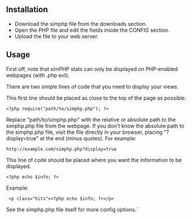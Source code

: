 ## Installation
 + Download the simphp file from the downloads section.
 + Open the PHP file and edit the fields inside the CONFIG section.
 + Upload the file to your web server.

## Usage
First off, note that simPHP stats can only be displayed on PHP-enabled webpages (with .php ext).

There are two simple lines of code that you need to display your views.

This first line should be placed as close to the top of the page as possible.

    <?php require("path/to/simphp.php"); ?>

Replace "path/to/simphp.php" with the relative or absolute path to the simphp.php file from the webpage.
If you don't know the absolute path to the simphp.php file, visit the file directly in your browser, placing "?display=true" at the end (minus quotes). For example:

 `http://example.com/simphp.php?display=true`


This line of code should be placed where you want the information to be displayed.

    <?php echo $info; ?>

Example:
 
     <p class="hits"><?php echo $info; ?></p>

See the simphp.php file itself for more config options.`
